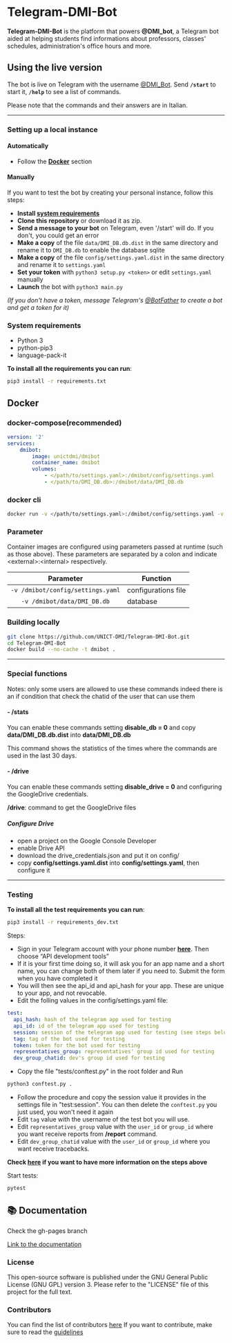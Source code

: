 # Telegram-DMI-Bot

**Telegram-DMI-Bot** is the platform that powers **@DMI_bot**, a Telegram bot aided at helping students find informations about professors, classes' schedules, administration's office hours and more.

## Using the live version

The bot is live on Telegram with the username [@DMI_Bot](https://telegram.me/DMI_Bot).
Send **`/start`** to start it, **`/help`** to see a list of commands.

Please note that the commands and their answers are in Italian.

---

### Setting up a local instance

#### Automatically

- Follow the [**Docker**](#docker) section

#### Manually

If you want to test the bot by creating your personal instance, follow this steps:

- **Install [system requirements](#System-requirements)**
- **Clone this repository** or download it as zip.
- **Send a message to your bot** on Telegram, even '/start' will do. If you don't, you could get an error
- **Make a copy** of the file `data/DMI_DB.db.dist` in the same directory and rename it to `DMI_DB.db` to enable the database sqlite
- **Make a copy** of the file `config/settings.yaml.dist` in the same directory and rename it to `settings.yaml`
- **Set your token** with `python3 setup.py <token>` or edit `settings.yaml` manually
- **Launch** the bot with `python3 main.py`

_(If you don't have a token, message Telegram's [@BotFather](http://telegram.me/Botfather) to create a bot and get a token for it)_

### System requirements

- Python 3
- python-pip3
- language-pack-it

**To install all the requirements you can run**:

```bash
pip3 install -r requirements.txt
```

## Docker

### docker-compose(recommended)

```yaml
version: '2'
services:
    dmibot:
        image: unictdmi/dmibot
        container_name: dmibot
        volumes:
            - </path/to/settings.yaml>:/dmibot/config/settings.yaml
            - </path/to/DMI_DB.db>:/dmibot/data/DMI_DB.db
```

### docker cli

```bash
docker run -v </path/to/settings.yaml>:/dmibot/config/settings.yaml -v </path/to/DMI_DB.db>:/dmibot/data/DMI_DB.db -t unictdmi/dmibot
```

### Parameter

Container images are configured using parameters passed at runtime (such as those above). These parameters are separated by a colon and indicate \<external>:\<internal> respectively.

| Parameter | Function |
| :----: | --- |
| `-v /dmibot/config/settings.yaml` | configurations file |
| `-v /dmibot/data/DMI_DB.db` | database |

### Building locally

```bash
git clone https://github.com/UNICT-DMI/Telegram-DMI-Bot.git
cd Telegram-DMI-Bot
docker build --no-cache -t dmibot .
```

---

### Special functions

Notes: only some users are allowed to use these commands indeed there is an if condition that check the chatid of the user that can use them

#### - /stats

You can enable these commands setting **disable_db = 0** and copy **data/DMI_DB.db.dist** into **data/DMI_DB.db**

This command shows the statistics of the times where the commands are used in the last 30 days.

#### - /drive

You can enable these commands setting **disable_drive = 0** and configuring the GoogleDrive credentials.

**/drive**: command to get the GoogleDrive files

##### **Configure Drive**

- open a project on the Google Console Developer
- enable Drive API
- download the drive_credentials.json and put it on config/
- copy **config/settings.yaml.dist** into **config/settings.yaml**, then configure it

---

### Testing

**To install all the test requirements you can run**:

```bash
pip3 install -r requirements_dev.txt
```

Steps:

- Sign in your Telegram account with your phone number **[here](https://my.telegram.org/auth)**. Then choose “API development tools”
- If it is your first time doing so, it will ask you for an app name and a short name, you can change both of them later if you need to. Submit the form when you have completed it
- You will then see the api_id and api_hash for your app. These are unique to your app, and not revocable.
- Edit the folling values in the config/settings.yaml file:

```yaml
test:
  api_hash: hash of the telegram app used for testing
  api_id: id of the telegram app used for testing
  session: session of the telegram app used for testing (see steps below)
  tag: tag of the bot used for testing
  token: token for the bot used for testing
  representatives_group: representatives' group id used for testing
  dev_group_chatid: dev's group id used for testing
```

- Copy the file "tests/conftest.py" in the root folder and Run

```bash
python3 conftest.py .
```

- Follow the procedure and copy the session value it provides in the settings file in "test:session". You can then delete the `conftest.py` you just used, you won't need it again
- Edit `tag` value with the username of the test bot you will use.
- Edit `representatives_group` value with the `user_id` or `group_id` where you want receive reports from **/report** command.
- Edit `dev_group_chatid` value with the `user_id` or `group_id` where you want receive tracebacks.

**Check [here](https://dev.to/blueset/how-to-write-integration-tests-for-a-telegram-bot-4c0e) if you want to have more information on the steps above**

Start tests:

```bash
pytest
```

## :books: Documentation

Check the gh-pages branch

[Link to the documentation](https://unict-dmi.github.io/Telegram-DMI-Bot/)

### License

This open-source software is published under the GNU General Public License (GNU GPL) version 3. Please refer to the "LICENSE" file of this project for the full text.

### Contributors

You can find the list of contributors [here](CONTRIBUTORS.md)
If you want to contribute, make sure to read the [guidelines](CONTRIBUTING.md)

